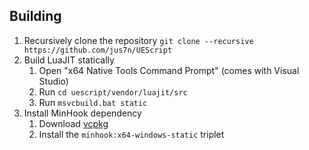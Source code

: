 ﻿## Building
1. Recursively clone the repository `git clone --recursive https://github.com/jus7n/UEScript` 
2. Build LuaJIT statically
   1. Open "x64 Native Tools Command Prompt" (comes with Visual Studio)
   2. Run `cd uescript/vendor/luajit/src`
   3. Run `msvcbuild.bat static`
3. Install MinHook dependency
   1. Download [vcpkg](https://github.com/microsoft/vcpkg)
   2. Install the `minhook:x64-windows-static` triplet
